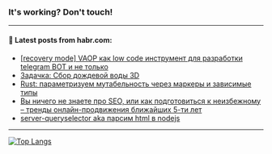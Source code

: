 ### It's working? Don't touch!

---
<!--
#### 🛠️ Technical stack:

![C++](https://img.shields.io/badge/C++-informational?logo=c%2B%2B&style=flat&logoColor=white&color=9C033A)
![Java](https://img.shields.io/badge/Java-informational?logo=java&style=flat&logoColor=white&color=007396)
![Kotlin](https://img.shields.io/badge/Kotlin-informational?logo=Kotlin&style=flat&logoColor=white&color=0095D5)
![JS](https://img.shields.io/badge/JS-informational?logo=javaScript&style=flat&logoColor=black&color=F7Df1E) <br>
![HTML5](https://img.shields.io/badge/HTML5-informational?logo=html5&style=flat&logoColor=white&color=E34F26)
![CSS3](https://img.shields.io/badge/CSS3-informational?logo=css3&style=flat&logoColor=white&color=157286)
![Sass](https://img.shields.io/badge/Saas-informational?logo=sass&style=flat&logoColor=white&color=hotpink)
![PHP](https://img.shields.io/badge/PHP-informational?logo=php&style=flat&logoColor=white&color=777BB4) <br>
![WebPAck](https://img.shields.io/badge/WebPack-informational?logo=webPack&style=flat&logoColor=white&color=FF6F00)
![Bootstrap](https://img.shields.io/badge/Bootstrap-informational?logo=Bootstrap&style=flat&logoColor=white&color=7952B3)
![MySQL](https://img.shields.io/badge/MySQL-informational?logo=MySQL&style=flat&logoColor=white&color=00f) <br>
![NodeJS](https://img.shields.io/badge/NodeJS-informational?logo=node.js&style=flat&logoColor=white&color=43853D)
![Spring](https://img.shields.io/badge/Spring-informational?logo=Spring&style=flat&logoColor=white&color=0A9EDC)
![Angular](https://img.shields.io/badge/Vue-informational?logo=vue.js&style=flat&logoColor=white&color=red)
![Git](https://img.shields.io/badge/Git-informational?logo=git&style=flat&logoColor=white&color=darkorange)

___
-->

#### 💬 Latest posts from habr.com:

<!-- BLOG-POST-LIST:START -->
- [[recovery mode] VAOP как low code инструмент для разработки telegram BOT и не только](https://habr.com/ru/post/680160/?utm_source=habrahabr&utm_medium=rss&utm_campaign=680160)
- [Задачка: Сбор дождевой воды 3D](https://habr.com/ru/post/703020/?utm_source=habrahabr&utm_medium=rss&utm_campaign=703020)
- [Rust: параметризуем мутабельность через маркеры и зависимые типы](https://habr.com/ru/post/703018/?utm_source=habrahabr&utm_medium=rss&utm_campaign=703018)
- [Вы ничего не знаете про SEO, или как подготовиться к неизбежному – тренды онлайн-продвижения ближайших 5-ти лет](https://habr.com/ru/post/703012/?utm_source=habrahabr&utm_medium=rss&utm_campaign=703012)
- [server-queryselector aka парсим html в nodejs](https://habr.com/ru/post/703010/?utm_source=habrahabr&utm_medium=rss&utm_campaign=703010)
<!-- BLOG-POST-LIST:END -->

---

[![Top Langs](https://github-readme-stats.vercel.app/api/top-langs/?username=zloylis&layout=compact&hide_border=true&theme=dracula)](https://github.com/zloylis)
